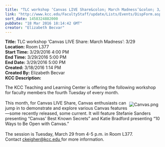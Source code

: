 ```yaml
---
title: "TLC workshop ‘Canvas LIVE Share&colon; March Madness’&colon; 3/29"
link: "http://www.kcc.edu/FacultyStaff/update/Lists/Events/DispForm.aspx?ID=954"
sort_date: 1458324882000
pubDate: "18 Mar 2016 18:14:42 GMT"
creator: "Elizabeth Becvar"
---
```


<div><b>Title:</b> TLC workshop ‘Canvas LIVE Share: March Madness’: 3/29</div>
<div><b>Location:</b> Room L377</div>
<div><b>Start Time:</b> 3/29/2016 4:00 PM</div>
<div><b>End Time:</b> 3/29/2016 5:00 PM</div>
<div><b>End Date:</b> 3/29/2016 5:00 PM</div>
<div><b>Created:</b> 3/18/2016 1:14 PM</div>
<div><b>Created By:</b> Elizabeth Becvar</div>
<div><b>KCC Description:</b> <div class="ExternalClass29F41F93762048B7B55F1BA00141CB31"><p>​The KCC Teaching and Learning Center is offering the following workshop for faculty members the fourth Tuesday of every month.<br /><br /><img alt="Canvas.png" src="/FacultyStaff/update/Documents/Canvas.png" style="vertical-align:auto;float:right;margin:5px" />This month, for Canvas LIVE Share, Canvas enthusiasts can jump in to demonstrate and explore various Canvas features—some recently released, some current. It will feature Stefanie Sanders presenting “Canvas' Best Known Secrets” and Katie Bradford presenting “10 Ways to Be Open with Canvas.” <br /><br />The session is Tuesday, March 29 from 4-5 p.m. in Room L377. <br />Contact <a href="mailto:ckeigher@kcc.edu">ckeigher@kcc.edu </a>for more information.<br /></p></div></div>
